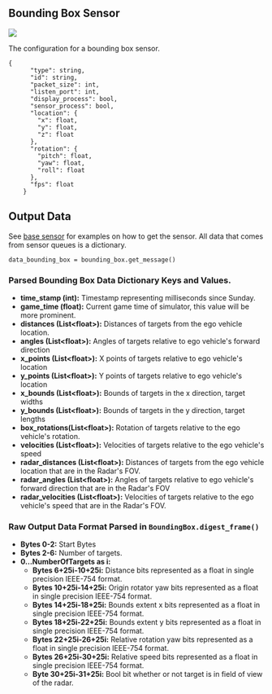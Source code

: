## Bounding Box Sensor
<p class="img_container">
<img class="lg_img" src="https://github.com/monoDriveIO/Client/raw/master/WikiPhotos/boundingboxsensor.PNG"   />
</p>

The configuration for a bounding box sensor.

```
{
      "type": string,
      "id": string,
      "packet_size": int,
      "listen_port": int,
      "display_process": bool,
      "sensor_process": bool,
      "location": {
        "x": float,
        "y": float,
        "z": float
      },
      "rotation": {
        "pitch": float,
        "yaw": float,
        "roll": float
      },
      "fps": float
    }
```

## Output Data
See [base sensor](Common.md) for examples on how to get the sensor. All data that comes from sensor queues is a dictionary.

`data_bounding_box = bounding_box.get_message()`

### Parsed Bounding Box Data Dictionary Keys and Values.

- **time_stamp (int):** Timestamp representing milliseconds since Sunday.
- **game_time (float):** Current game time of simulator, this value will be more prominent.
- **distances (List<float<float>>):** Distances of targets from the ego vehicle location.
- **angles (List<float<float>>):** Angles of targets relative to ego vehicle's forward direction
- **x_points (List<float<float>>):** X points of targets relative to ego vehicle's location
- **y_points (List<float<float>>):** Y points of targets relative to ego vehicle's location
- **x_bounds (List<float<float>>):** Bounds of targets in the x direction, target widths
- **y_bounds (List<float<float>>):** Bounds of targets in the y direction, target lengths
- **box_rotations(List<float<float>>):** Rotation of targets relative to the ego vehicle's rotation.
- **velocities (List<float<float>>):** Velocities of targets relative to the ego vehicle's speed
- **radar_distances (List<float<float>>):** Distances of targets from the ego vehicle location that are in the Radar's FOV.
- **radar_angles (List<float<float>>):** Angles of targets relative to ego vehicle's forward direction that are in the Radar's FOV
- **radar_velocities (List<float<float>>):** Velocities of targets relative to the ego vehicle's speed that are in the Radar's FOV.

### Raw Output Data Format Parsed in `BoundingBox.digest_frame()`

- **Bytes 0-2:** Start Bytes
- **Bytes 2-6:** Number of targets.
- **0...NumberOfTargets as i:**
  - **Bytes 6+25i-10+25i:** Distance bits represented as a float in single precision IEEE-754 format.
  - **Bytes 10+25i-14+25i:** Origin rotator yaw bits represented as a float in single precision IEEE-754 format.
  - **Bytes 14+25i-18+25i:** Bounds extent x bits represented as a float in single precision IEEE-754 format.
  - **Bytes 18+25i-22+25i:** Bounds extent y bits represented as a float in single precision IEEE-754 format.
  - **Bytes 22+25i-26+25i:** Relative rotation yaw bits represented as a float in single precision IEEE-754 format.
  - **Bytes 26+25i-30+25i:** Relative speed bits represented as a float in single precision IEEE-754 format.
  - **Byte 30+25i-31+25i:** Bool bit whether or not target is in field of view of the radar.